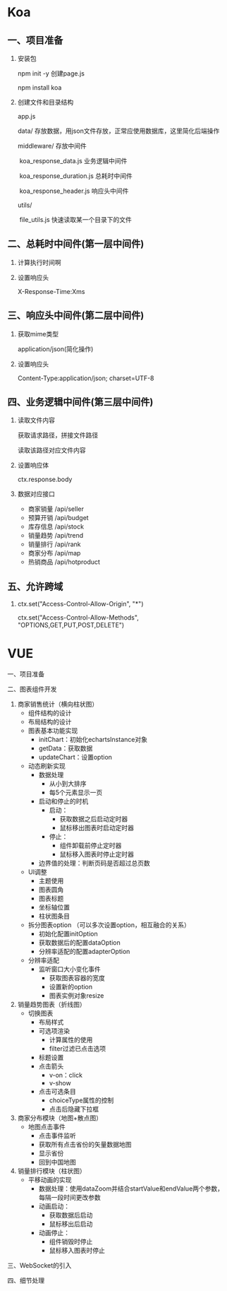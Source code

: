 # Koa

## 一、项目准备

1. 安装包

   npm init -y 创建page.js

   npm install koa

2. 创建文件和目录结构

   app.js

   data/										 存放数据，用json文件存放，正常应使用数据库，这里简化后端操作

   middleware/							 存放中间件

   ​	koa_response_data.js			业务逻辑中间件

   ​	koa_response_duration.js	 总耗时中间件

   ​	koa_response_header.js		响应头中间件

   utils/

   ​	file_utils.js							  快速读取某一个目录下的文件

## 二、总耗时中间件(第一层中间件)

1. 计算执行时间啊

2. 设置响应头

   X-Response-Time:Xms

## 三、响应头中间件(第二层中间件)

1. 获取mime类型

   application/json(简化操作)

2. 设置响应头

   Content-Type:application/json; charset=UTF-8

## 四、业务逻辑中间件(第三层中间件)

1. 读取文件内容

   获取请求路径，拼接文件路径

   读取该路径对应文件内容

2. 设置响应体

   ctx.response.body

3. 数据对应接口

   * 商家销量 /api/seller
   * 预算开销 /api/budget
   * 库存信息 /api/stock
   * 销量趋势 /api/trend
   * 销量排行 /api/rank
   * 商家分布 /api/map
   * 热销商品 /api/hotproduct

## 五、允许跨域

1.  ctx.set("Access-Control-Allow-Origin", "*")

    ctx.set("Access-Control-Allow-Methods", "OPTIONS,GET,PUT,POST,DELETE")



# VUE

一、项目准备

二、图表组件开发

1. 商家销售统计（横向柱状图）
   * 组件结构的设计
   * 布局结构的设计
   * 图表基本功能实现
     * initChart：初始化echartsInstance对象
     * getData：获取数据
     * updateChart：设置option
   * 动态刷新实现
     * 数据处理
       * 从小到大排序
       * 每5个元素显示一页
     * 启动和停止的时机
       * 启动：
         * 获取数据之后启动定时器
         * 鼠标移出图表时启动定时器
       * 停止：
         * 组件卸载前停止定时器
         * 鼠标移入图表时停止定时器
     * 边界值的处理：判断页码是否超过总页数
   * UI调整
     * 主题使用
     * 图表圆角
     * 图表标题
     * 坐标轴位置
     * 柱状图条目
   * 拆分图表option （可以多次设置option，相互融合的关系）
     * 初始化配置initOption
     * 获取数据后的配置dataOption
     * 分辨率适配的配置adapterOption
   * 分辨率适配
     * 监听窗口大小变化事件
       * 获取图表容器的宽度
       * 设置新的option
       * 图表实例对象resize
2. 销量趋势图表（折线图）
   * 切换图表
     * 布局样式
     * 可选项渲染
       * 计算属性的使用
       * filter过滤已点击选项
     * 标题设置
     * 点击箭头
       * v-on：click
       * v-show
     * 点击可选条目
       * choiceType属性的控制
       * 点击后隐藏下拉框
3. 商家分布模块（地图+散点图）
   * 地图点击事件
     * 点击事件监听
     * 获取所有点击省份的矢量数据地图
     * 显示省份
     * 回到中国地图
4. 销量排行模块（柱状图）
   * 平移动画的实现
     * 数据处理：使用dataZoom并结合startValue和endValue两个参数，每隔一段时间更改参数
     * 动画启动：
       * 获取数据后启动
       * 鼠标移出后启动
     * 动画停止：
       * 组件销毁时停止
       * 鼠标移入图表时停止

三、WebSocket的引入

四、细节处理